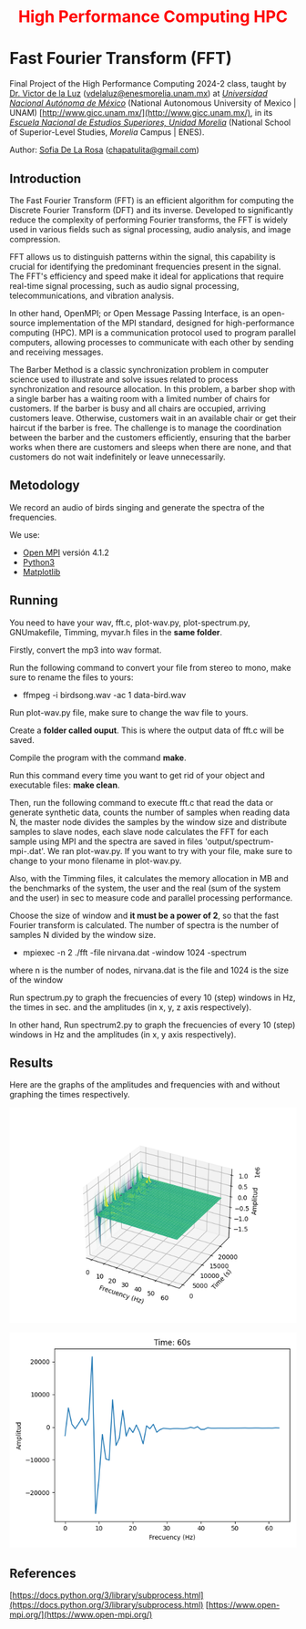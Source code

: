 <h1 align="center" style="color:red;">  High Performance Computing HPC </h1>

# Fast Fourier Transform (FFT)

Final Project of the High Performance Computing 2024-2 class, taught by [Dr. Victor de la Luz](https://github.com/itztli) (<vdelaluz@enesmorelia.unam.mx>) at *[Universidad Nacional Autónoma de México](https://www.unam.mx/)* (National Autonomous University of Mexico | UNAM) [http://www.gicc.unam.mx/](http://www.gicc.unam.mx/), in its *[Escuela Nacional de Estudios Superiores, Unidad Morelia](https://www.enesmorelia.unam.mx/)* (National School of Superior-Level Studies, *Morelia* Campus | ENES).

Author: 
[Sofia De La Rosa](https://github.com/SofiaDeLaRosa) (<chapatulita@gmail.com>)

## Introduction

The Fast Fourier Transform (FFT) is an efficient algorithm for computing the Discrete Fourier Transform (DFT) and its inverse. Developed to significantly reduce the complexity of performing Fourier transforms, the FFT is widely used in various fields such as signal processing, audio analysis, and image compression.

FFT allows us to distinguish patterns within the signal, this capability is crucial for identifying the predominant frequencies present in the signal. The FFT's efficiency and speed make it ideal for applications that require real-time signal processing, such as audio signal processing, telecommunications, and vibration analysis.

In other hand, OpenMPI; or Open Message Passing Interface, is an open-source implementation of the MPI standard, designed for high-performance computing (HPC). MPI is a communication protocol used to program parallel computers, allowing processes to communicate with each other by sending and receiving messages.

The Barber Method is a classic synchronization problem in computer science used to illustrate and solve issues related to process synchronization and resource allocation. In this problem, a barber shop with a single barber has a waiting room with a limited number of chairs for customers. If the barber is busy and all chairs are occupied, arriving customers leave. Otherwise, customers wait in an available chair or get their haircut if the barber is free. The challenge is to manage the coordination between the barber and the customers efficiently, ensuring that the barber works when there are customers and sleeps when there are none, and that customers do not wait indefinitely or leave unnecessarily.

##  Metodology

We record an audio of birds singing and generate the spectra of the frequencies.
  
We use:

* [Open MPI](https://www.open-mpi.org/) versión 4.1.2
* [Python3](https://www.python.org/downloads/)
* [Matplotlib](https://matplotlib.org/)

##  Running

You need to have your wav, fft.c, plot-wav.py, plot-spectrum.py, GNUmakefile, Timming, myvar.h files in the **same folder**.

Firstly, convert the mp3 into wav format.

Run the following command to convert your file from stereo to mono, make sure to rename the files to yours:

* ffmpeg -i birdsong.wav -ac 1 data-bird.wav

Run plot-wav.py file, make sure to change the wav file to yours.

Create a **folder called ouput**. This is where the output data of fft.c will be saved.

Compile the program with the command **make**. 

Run this command every time you want to get rid of your object and executable files: **make clean**.

Then, run the following command to execute fft.c that read the data or generate synthetic data, counts the number of samples when reading data N, the master node divides the samples by the window size and distribute samples to slave nodes, each slave node calculates the FFT for each sample using MPI and the spectra are saved in files 'output/spectrum-mpi-<index>.dat'. 
We ran plot-wav.py. If you want to try with your file, make sure to change to your mono filename in plot-wav.py.

Also, with the Timming files, it calculates the memory allocation in MB and the benchmarks of the system, the user and the real (sum of the system and the user) in sec to measure code and parallel processing performance.

Choose the size of window and **it must be a power of 2**, so that the fast Fourier transform is calculated. The number of spectra is the number of samples N divided by the window size.

* mpiexec -n 2 ./fft -file nirvana.dat -window 1024 -spectrum

where n is the number of nodes, nirvana.dat is the file and 1024 is the size of the window 

Run spectrum.py to graph the frecuencies of every 10 (step) windows in Hz, the times in sec. and the amplitudes (in x, y, z axis respectively).

In other hand, Run spectrum2.py to graph the frecuencies of every 10 (step) windows in Hz and the amplitudes (in x, y axis respectively).

## Results

Here are the graphs of the amplitudes and frequencies with and without graphing the times respectively.

![alt text](https://github.com/SofiaDeLaRosa/FFT/blob/main/3Dspectrum.png) 

![alt text](https://github.com/SofiaDeLaRosa/FFT/blob/main/spectrum_6.png) 


## References 
 
[https://docs.python.org/3/library/subprocess.html](https://docs.python.org/3/library/subprocess.html)
[https://www.open-mpi.org/](https://www.open-mpi.org/)
